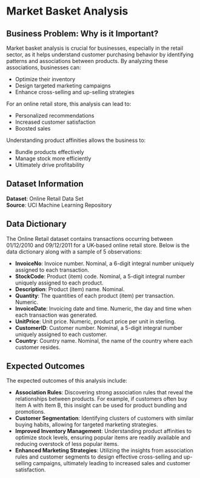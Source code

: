 # Market Basket Analysis

## Business Problem: Why is it Important?

Market basket analysis is crucial for businesses, especially in the retail sector, as it helps understand customer purchasing behavior by identifying patterns and associations between products. By analyzing these associations, businesses can:
- Optimize their inventory
- Design targeted marketing campaigns
- Enhance cross-selling and up-selling strategies

For an online retail store, this analysis can lead to:
- Personalized recommendations
- Increased customer satisfaction
- Boosted sales

Understanding product affinities allows the business to:
- Bundle products effectively
- Manage stock more efficiently
- Ultimately drive profitability

## Dataset Information

**Dataset**: Online Retail Data Set  
**Source**: UCI Machine Learning Repository

## Data Dictionary

The Online Retail dataset contains transactions occurring between 01/12/2010 and 09/12/2011 for a UK-based online retail store. Below is the data dictionary along with a sample of 5 observations:

- **InvoiceNo**: Invoice number. Nominal, a 6-digit integral number uniquely assigned to each transaction.
- **StockCode**: Product (item) code. Nominal, a 5-digit integral number uniquely assigned to each product.
- **Description**: Product (item) name. Nominal.
- **Quantity**: The quantities of each product (item) per transaction. Numeric.
- **InvoiceDate**: Invoicing date and time. Numeric, the day and time when each transaction was generated.
- **UnitPrice**: Unit price. Numeric, product price per unit in sterling.
- **CustomerID**: Customer number. Nominal, a 5-digit integral number uniquely assigned to each customer.
- **Country**: Country name. Nominal, the name of the country where each customer resides.

## Expected Outcomes

The expected outcomes of this analysis include:

- **Association Rules**: Discovering strong association rules that reveal the relationships between products. For example, if customers often buy Item A with Item B, this insight can be used for product bundling and promotions.
- **Customer Segmentation**: Identifying clusters of customers with similar buying habits, allowing for targeted marketing strategies.
- **Improved Inventory Management**: Understanding product affinities to optimize stock levels, ensuring popular items are readily available and reducing overstock of less popular items.
- **Enhanced Marketing Strategies**: Utilizing the insights from association rules and customer segments to design effective cross-selling and up-selling campaigns, ultimately leading to increased sales and customer satisfaction.
